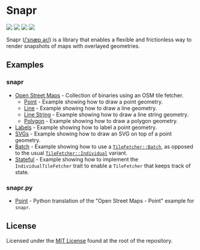 # Snapr

[![](https://img.shields.io/crates/v/snapr?style=flat-square)](https://crates.io/crates/snapr)
[![](https://img.shields.io/pypi/v/snapr?style=flat-square&color=blue)](https://pypi.org/project/snapr/)
[![](https://img.shields.io/github/license/c1m50c/snapr?style=flat-square)](https://github.com/c1m50c/snapr/blob/main/LICENSE)
[![](https://img.shields.io/github/actions/workflow/status/c1m50c/snapr/publish.yml?style=flat-square)](https://github.com/c1m50c/snapr/actions/workflows/publish.yml)

Snapr ([/ˈsnæp ər/](http://ipa-reader.xyz/?text=%CB%88sn%C3%A6p:%C9%99r)) is a library that enables a flexible and frictionless way to render snapshots of maps with overlayed geometries.

## Examples

### snapr

- [Open Street Maps](./examples/open-street-maps/) - Collection of binaries using an OSM tile fetcher.
  - [Point](./examples/open-street-maps/src/point/) - Example showing how to draw a point geometry.
  - [Line](./examples/open-street-maps/src/line/) - Example showing how to draw a line geometry.
  - [Line String](./examples/open-street-maps/src/line_string/) - Example showing how to draw a line string geometry.
  - [Polygon](./examples/open-street-maps/src/polygon/) - Example showing how to draw a polygon geometry.
- [Labels](./examples/label/) - Example showing how to label a point geometry.
- [SVGs](./examples/svg/) - Example showing how to draw an SVG on top of a point geometry.
- [Batch](./examples/batch/) - Example showing how to use a [`TileFetcher::Batch`](https://docs.rs/snapr/latest/snapr/enum.TileFetcher.html#variant.Batch), as opposed to the usual [`TileFetcher::Individual`](https://docs.rs/snapr/latest/snapr/enum.TileFetcher.html#variant.Individual) variant.
- [Stateful](./examples/stateful/) - Example showing how to implement the `IndividualTileFetcher` trait to enable a `TileFetcher` that keeps track of state.

### snapr.py

- [Point](./snapr-py/examples/point.py) - Python translation of the "Open Street Maps - Point" example for `snapr`.

## License

Licensed under the [MIT License](./LICENSE) found at the root of the repository.
